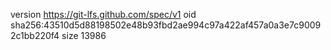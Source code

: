 version https://git-lfs.github.com/spec/v1
oid sha256:43510d5d88198502e48b93fbd2ae994c97a422af457a0a3e7c90092c1bb220f4
size 13986
